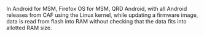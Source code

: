 In Android for MSM, Firefox OS for MSM, QRD Android, with all Android releases from CAF using the Linux kernel, while updating a firmware image, data is read from flash into RAM without checking that the data fits into allotted RAM size.